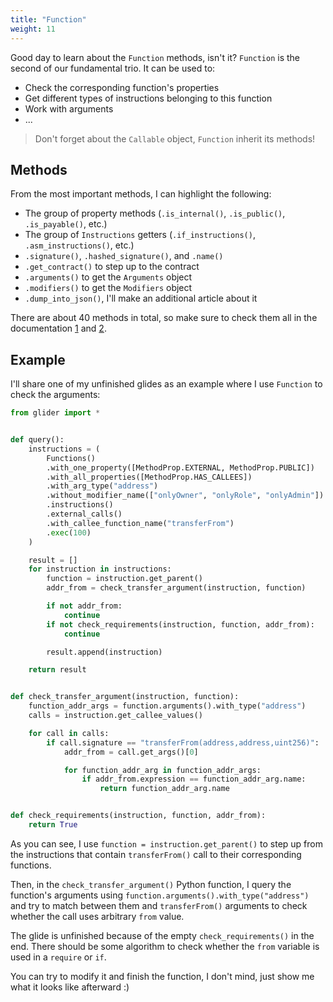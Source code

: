 ```yaml
---
title: "Function"
weight: 11
---
```


Good day to learn about the `Function` methods, isn't it? `Function` is the second of our fundamental trio. It can be used to:

- Check the corresponding function's properties
- Get different types of instructions belonging to this function
- Work with arguments
- ...

> Don't forget about the `Callable` object, `Function` inherit its methods!

## Methods

From the most important methods, I can highlight the following:

- The group of property methods (`.is_internal()`, `.is_public()`, `.is_payable()`, etc.)
- The group of `Instructions` getters (`.if_instructions()`, `.asm_instructions()`, etc.)
- `.signature()`, `.hashed_signature()`, and `.name()`
- `.get_contract()` to step up to the contract
- `.arguments()` to get the `Arguments` object
- `.modifiers()` to get the `Modifiers` object
- `.dump_into_json()`, I'll make an additional article about it

There are about 40 methods in total, so make sure to check them all in the documentation [1](https://glide.gitbook.io/main/api/function) and [2](https://glide.gitbook.io/main/api/callable).

## Example

I'll share one of my unfinished glides as an example where I use `Function` to check the arguments:

```python
from glider import *


def query():
    instructions = (
        Functions()
        .with_one_property([MethodProp.EXTERNAL, MethodProp.PUBLIC])
        .with_all_properties([MethodProp.HAS_CALLEES])
        .with_arg_type("address")
        .without_modifier_name(["onlyOwner", "onlyRole", "onlyAdmin"])
        .instructions()
        .external_calls()
        .with_callee_function_name("transferFrom")
        .exec(100)
    )

    result = []
    for instruction in instructions:
        function = instruction.get_parent()
        addr_from = check_transfer_argument(instruction, function)

        if not addr_from:
            continue
        if not check_requirements(instruction, function, addr_from):
            continue

        result.append(instruction)

    return result


def check_transfer_argument(instruction, function):
    function_addr_args = function.arguments().with_type("address")
    calls = instruction.get_callee_values()

    for call in calls:
        if call.signature == "transferFrom(address,address,uint256)":
            addr_from = call.get_args()[0]

            for function_addr_arg in function_addr_args:
                if addr_from.expression == function_addr_arg.name:
                    return function_addr_arg.name


def check_requirements(instruction, function, addr_from):
    return True

```

As you can see, I use `function = instruction.get_parent()` to step up from the instructions that contain `transferFrom()` call to their corresponding functions.

Then, in the `check_transfer_argument()` Python function, I query the function's arguments using `function.arguments().with_type("address")` and try to match between them and `transferFrom()` arguments to check whether the call uses arbitrary `from` value.

The glide is unfinished because of the empty `check_requirements()` in the end. There should be some algorithm to check whether the `from` variable is used in a `require` or `if`.

You can try to modify it and finish the function, I don't mind, just show me what it looks like afterward :)


